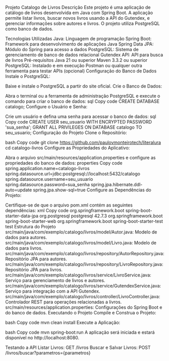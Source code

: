 Projeto Catalogo de Livros
Descrição
Este projeto é uma aplicação de catálogo de livros desenvolvida em Java com Spring Boot. A aplicação permite listar livros, buscar novos livros usando a API do Gutendex, e gerenciar informações sobre autores e livros. O projeto utiliza PostgreSQL como banco de dados.

Tecnologias Utilizadas
Java: Linguagem de programação
Spring Boot: Framework para desenvolvimento de aplicações Java
Spring Data JPA: Módulo do Spring para acesso a dados
PostgreSQL: Sistema de gerenciamento de banco de dados relacional
Gutendex API: API para busca de livros
Pré-requisitos
Java 21 ou superior
Maven 3.3.2 ou superior
PostgreSQL: Instalado e em execução
Postman ou qualquer outra ferramenta para testar APIs (opcional)
Configuração do Banco de Dados
Instale o PostgreSQL:

Baixe e instale o PostgreSQL a partir do site oficial.
Crie o Banco de Dados:

Abra o terminal ou a ferramenta de administração PostgreSQL e execute o comando para criar o banco de dados:
sql
Copy code
CREATE DATABASE catalogo;
Configure o Usuário e Senha:

Crie um usuário e defina uma senha para acessar o banco de dados:
sql
Copy code
CREATE USER seu_usuario WITH ENCRYPTED PASSWORD 'sua_senha';
GRANT ALL PRIVILEGES ON DATABASE catalogo TO seu_usuario;
Configuração do Projeto
Clone o Repositório:

bash
Copy code
git clone https://github.com/paulovmonteirotech/literalura
cd catalogo-livros
Configure as Propriedades do Aplicativo:

Abra o arquivo src/main/resources/application.properties e configure as propriedades do banco de dados:
properties
Copy code
spring.application.name=catalogo-livros
spring.datasource.url=jdbc:postgresql://localhost:5432/catalogo
spring.datasource.username=seu_usuario
spring.datasource.password=sua_senha
spring.jpa.hibernate.ddl-auto=update
spring.jpa.show-sql=true
Configure as Dependências do Projeto:

Certifique-se de que o arquivo pom.xml contém as seguintes dependências:
xml
Copy code
<dependencies>
    <dependency>
        <groupId>org.springframework.boot</groupId>
        <artifactId>spring-boot-starter-data-jpa</artifactId>
    </dependency>
    <dependency>
        <groupId>org.postgresql</groupId>
        <artifactId>postgresql</artifactId>
        <version>42.7.3</version>
    </dependency>
    <dependency>
        <groupId>org.springframework.boot</groupId>
        <artifactId>spring-boot-starter-web</artifactId>
    </dependency>
    <dependency>
        <groupId>org.springframework.boot</groupId>
        <artifactId>spring-boot-starter-test</artifactId>
        <scope>test</scope>
    </dependency>
</dependencies>
Estrutura do Projeto
src/main/java/com/exemplo/catalogo/livros/model/Autor.java: Modelo de dados para autores.
src/main/java/com/exemplo/catalogo/livros/model/Livro.java: Modelo de dados para livros.
src/main/java/com/exemplo/catalogo/livros/repository/AutorRepository.java: Repositório JPA para autores.
src/main/java/com/exemplo/catalogo/livros/repository/LivroRepository.java: Repositório JPA para livros.
src/main/java/com/exemplo/catalogo/livros/service/LivroService.java: Serviço para gerenciamento de livros e autores.
src/main/java/com/exemplo/catalogo/livros/service/GutendexService.java: Serviço para integração com a API Gutendex.
src/main/java/com/exemplo/catalogo/livros/controller/LivroController.java: Controlador REST para operações relacionadas a livros.
src/main/resources/application.properties: Configurações do Spring Boot e do banco de dados.
Executando o Projeto
Compile e Construa o Projeto:

bash
Copy code
mvn clean install
Execute a Aplicação:

bash
Copy code
mvn spring-boot:run
A aplicação será iniciada e estará disponível no http://localhost:8080.

Testando a API
Listar Livros: GET /livros
Buscar e Salvar Livros: POST /livros/buscar?parametros={parametros}
